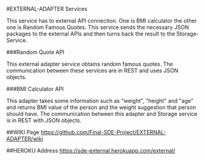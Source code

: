 #EXTERNAL-ADAPTER Services     

This service has to external API connection. One is BMI calculator the other one is Random Famous Quotes. This service sends the necessary JSON packages to the external APIs and then turns back the result to the Storage-Service.

###Random Quote API

This external adapter service obtains random famous quotes. The communication between these services are in REST and uses JSON objects.

###BMI Calculator API

This adapter takes some information such as "weight", "height" and "age" and returns BMI value of the person and the weight suggestion that person should have. The communication between this adapter and Storage service is in REST with JSON objects.


##WIKI Page
https://github.com/Final-SDE-Project/EXTERNAL-ADAPTER/wiki

##HEROKU Address
https://sde-external.herokuapp.com/external/
